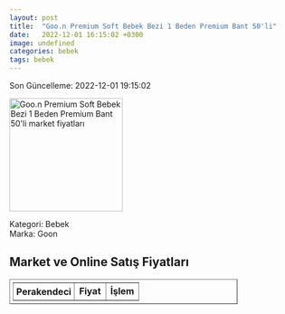 ```yaml
---
layout: post
title:  "Goo.n Premium Soft Bebek Bezi 1 Beden Premium Bant 50'li"
date:   2022-12-01 16:15:02 +0300
image: undefined
categories: bebek
tags: bebek
---
```


Son Güncelleme: 2022-12-01 19:15:02

<img src="undefined" width="200" alt="Goo.n Premium Soft Bebek Bezi 1 Beden Premium Bant 50'li market fiyatları" />

Kategori: Bebek
<br />
Marka: Goon

<h2>Market ve Online Satış Fiyatları</h2>

<table border="1" style="padding: 5px;width:80%;">
  <tr>
    <td style="padding: 5px;"><strong>Perakendeci</strong></td>
    <td><strong>Fiyat</strong></td>
    <td><strong>İşlem</strong></td>
  </tr>
  
</table>

